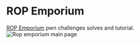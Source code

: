# ROP Emporium

[ROP Emporium](https://ropemporium.com/) pwn challenges solves and tutorial.
![Rop emporium main page]()
